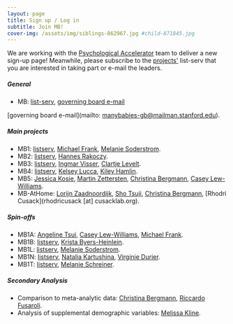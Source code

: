 ```yaml
---
layout: page
title: Sign up / Log in
subtitle: Join MB!
cover-img: /assets/img/siblings-862967.jpg #child-871845.jpg
---
```


<!--
To-do:
- login/password?
  - good example: https://member.psysciacc.org/register.php
  - (database -
    https://wilsonmar.github.io/authentication-on-static-site/ ;
    https://github.com/apcj/jekyll-google-auth) ;
    https://stackoverflow.com/questions/12598822/how-can-i-provide-login-feature-to-a-jekyll-site ;
    https://github.com/benbalter/jekyll-auth

- Add membership form
- add new project form:
  [project proposal form](https://docs.google.com/document/d/1kbnK2us2Svfcf7X4TAI5YUw3_duUNAQoYINTuuWr1Jw/edit?usp=sharing)

- add validator
  https://github.com/manybabies/validator

- add current/new actitivies form
- find a place to add this actitivties spreadsheet: (??)
		[This spreadsheet](https://docs.google.com/spreadsheets/d/1esnJTsPB0NJ2PP0fwmWIhSxShKLIN99Ga8ehCDyz3rQ/edit?usp=sharing)

-->

We are working with the [Psychological Accelerator](https://psysciacc.org/) team to deliver a new sign-up page! Meanwhile, please subscribe to the [projects']({{site.baseurl}}/projects) list-serv that you are interested in taking part or e-mail the leaders.

##### General
* MB: [list-serv](https://mailman.stanford.edu/mailman/listinfo/manybabies), <a href="mailto:manybabies-gb@mailman.stanford.edu">governing board e-mail</a>

[governing board e-mail](mailto: manybabies-gb@mailman.stanford.edu).

##### Main projects
* MB1: [listserv](https://mailman.stanford.edu/mailman/listinfo/manybabies1), [Michael Frank](mcfrank@stanford.edu), [Melanie Soderstrom](M_Soderstrom@umanitoba.ca).
* MB2: [listserv](https://mailman.stanford.edu/mailman/listinfo/manybabies2), [Hannes Rakoczy](hrakocz@uni-goettingen.de).
* MB3: [listserv](https://mailman.stanford.edu/mailman/listinfo/manybabies3), [Ingmar Visser](I.Visser@uva.nl), [Clartje Levelt](c.c.levelt@hum.leidenuniv.nl).
* MB4: [listserv](https://mailman.stanford.edu/mailman/listinfo/manybabies4), [Kelsey Lucca](Kelsey.Lucca@asu.edu), [Kiley Hamlin](kiley.hamlin@psych.ubc.ca).
* MB5: [Jessica Kosie](jkosie@princeton.edu), [Martin Zettersten](zettersten@wisc.edu), [Christina Bergmann](Christina.Bergmann@mpi.nl), [Casey Lew-Williams](caseylw@princeton.edu).
* MB-AtHome: [Lorijn Zaadnoordijk](Lorijn.Zaadnoordijk@tcd.ie), [Sho Tsuji](tsujish@gmail.com), [Christina Bergmann](Christina.Bergmann@mpi.nl), [Rhodri Cusack](rhodricusack [at] cusacklab.org).

##### Spin-offs
* MB1A: [Angeline Tsui](astsui@stanford.edu), [Casey Lew-Williams](caseylw@princeton.edu), [Michael Frank](mcfrank@stanford.edu).
* MB1B: [listserv](https://groups.google.com/forum/#!forum/manybabies-bilingual), [Krista Byers-Heinlein](K.Byers@concordia.ca).
* MB1L: [listserv](https://mailman.stanford.edu/mailman/listinfo/manybabies1), [Melanie Soderstrom](M_Soderstrom@umanitoba.ca).
* MB1N: [listserv](https://mailman.stanford.edu/mailman/listinfo/manybabies1), [Natalia Kartushina](natalia.kartushina@psykologi.uio.no), [Virginie Durier](virginie.durier@univ-rennes1.fr).
* MB1T: [listserv](https://mailman.stanford.edu/mailman/listinfo/manybabies1), [Melanie Schreiner](melanie.schreiner@psych.uni-goettingen.de).

##### Secondary Analysis
* Comparison to meta-analytic data: [Christina Bergmann](Christina.Bergmann@mpi.nl), [Riccardo Fusaroli](fusaroli@cas.au.dk).
* Analysis of supplemental demographic variables: [Melissa Kline](mekline@mit.edu).
